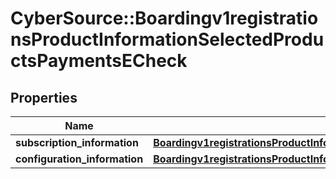 # CyberSource::Boardingv1registrationsProductInformationSelectedProductsPaymentsECheck

## Properties
Name | Type | Description | Notes
------------ | ------------- | ------------- | -------------
**subscription_information** | [**Boardingv1registrationsProductInformationSelectedProductsPaymentsECheckSubscriptionInformation**](Boardingv1registrationsProductInformationSelectedProductsPaymentsECheckSubscriptionInformation.md) |  | [optional] 
**configuration_information** | [**Boardingv1registrationsProductInformationSelectedProductsPaymentsECheckConfigurationInformation**](Boardingv1registrationsProductInformationSelectedProductsPaymentsECheckConfigurationInformation.md) |  | [optional] 


